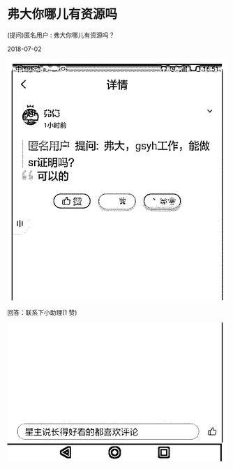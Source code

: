 # 弗大你哪儿有资源吗

(提问)匿名用户 : 弗大你哪儿有资源吗？

2018-07-02

![image](img/Image_113.png)

回答：联系下小助理(1 赞)

![image](img/Image_114.png)